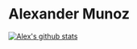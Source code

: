 # Alexander Munoz
[![Alex's github stats](https://github-readme-stats.vercel.app/api?username=AlexMunoz905)](https://github.com/AlexMunoz905/github-readme-stats)
